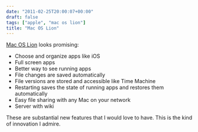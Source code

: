 ```yaml
---
date: "2011-02-25T20:00:07+00:00"
draft: false
tags: ["apple", "mac os lion"]
title: "Mac OS Lion"
---
```



[Mac OS Lion](http://www.apple.com/macosx/lion/) looks promising:

  * Choose and organize apps like iOS
  * Full screen apps
  * Better way to see running apps
  * File changes are saved automatically
  * File versions are stored and accessible like Time Machine
  * Restarting saves the state of running apps and restores them automatically
  * Easy file sharing with any Mac on your network
  * Server with wiki



These are substantial new features that I would love to have. This is the kind of innovation I admire.
